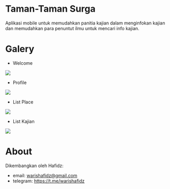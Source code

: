 # Taman-Taman Surga
Aplikasi mobile untuk memudahkan panitia kajian dalam menginfokan kajian dan memudahkan para penuntut ilmu untuk mencari info kajian.

# Galery
* Welcome
<img src="https://github.com/abudawud/taman-surga/blob/master/doc/welcome.png">

* Profile
<img src="https://github.com/abudawud/taman-surga/blob/master/doc/profile.png">

* List Place
<img src="https://github.com/abudawud/taman-surga/blob/master/doc/list_place.png">

* List Kajian
<img src="https://github.com/abudawud/taman-surga/blob/master/doc/list_kajian.png">

# About
Dikembangkan oleh Hafidz:
* email: warishafidz@gmail.com
* telegram: https://t.me/warishafidz

